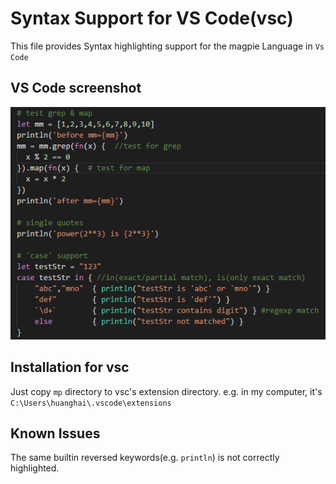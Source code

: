 # Syntax Support for VS Code(vsc)

This file provides Syntax highlighting support for the magpie Language in `Vs Code`

## VS Code screenshot

![VS Code screenshot](screenshot.png)


## Installation for vsc

Just copy `mp` directory to vsc's extension directory.
e.g. in my computer, it's `C:\Users\huanghai\.vscode\extensions`

## Known Issues

The same builtin reversed keywords(e.g. `println`) is not correctly
highlighted.